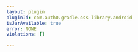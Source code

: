 ```yaml
---
layout: plugin
pluginId: com.auth0.gradle.oss-library.android
isJarAvailable: true
error: NONE
violations: []

---
```

